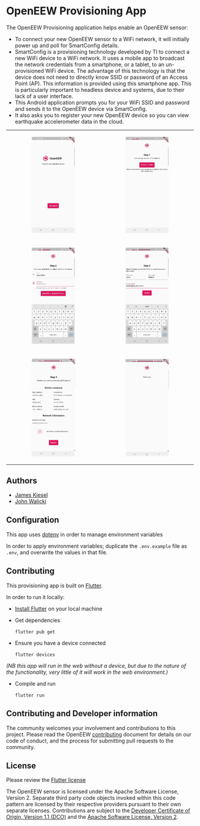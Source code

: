 # OpenEEW Provisioning App

The OpenEEW Provisioning application helps enable an OpenEEW sensor:
- To connect your new OpenEEW sensor to a WiFi network, it will initially power up and poll for SmartConfig details.
- SmartConfig is a provisioning technology developed by TI to connect a new WiFi device to a WiFi network. It uses a mobile app to broadcast the network credentials from a smartphone, or a tablet, to an un-provisioned WiFi device. The advantage of this technology is that the device does not need to directly know SSID or password of an Access Point (AP). This information is provided using this smartphone app. This is particularly important to headless device and systems, due to their lack of a user interface.
- This Android application prompts you for your WiFi SSID and password and sends it to the OpenEEW device via SmartConfig.
- It also asks you to register your new OpenEEW device so you can view earthquake accelerometer data in the cloud.

<table><tr><td>
<p align="center">
<img width="50%" height="50%" src="./images/OpenEEW-Provisioning-App-Get-Started.png">
</p>
</td><td>
<p align="center">
<img width="50%" height="50%" src="./images/OpenEEW-Provisioning-App-Connect2WiFi.png">
</p>
</td></tr>
<tr><td>
<p align="center">
<img width="50%" height="50%" src="./images/OpenEEW-Provisioning-App-EnterWiFiCreds.png">
</p>
</td><td>
<p align="center">
<img width="50%" height="50%" src="./images/OpenEEW-Provisioning-App-EnterUserDetails.png">
</p>
</td></tr>
<tr><td>
<p align="center">
<img width="50%" height="50%" src="./images/OpenEEW-Provisioning-App-Review-Register.png">
</p>
</td><td>
<p align="center">
<img width="50%" height="50%" src="./images/OpenEEW-Provisioning-App-ThankYou.png">
</p>
</td></tr></table>

## Authors
  - [James Kiesel](http://github.com/gdpelican)
  - [John Walicki](https://github.com/johnwalicki/)

## Configuration

This app uses [dotenv](https://pub.dev/packages/flutter_dotenv) in order to manage environment variables

In order to apply environment variables; duplicate the `.env.example` file as `.env`, and overwrite the values in that file.

## Contributing

This provisioning app is built on [Flutter](https://flutter.dev/).

In order to run it locally:
- [Install Flutter](https://flutter.dev/docs/get-started/install) on your local machine

- Get dependencies
  ```
  flutter pub get
  ```
- Ensure you have a device connected
  ```
  flutter devices
  ```
_(NB this app will run in the web without a device, but due to the nature of the functionality, very little of it will work in the web environment.)_

- Compile and run
  ```
  flutter run
  ```

## Contributing and Developer information

The community welcomes your involvement and contributions to this project. Please read the OpenEEW [contributing](https://github.com/openeew/openeew/blob/master/CONTRIBUTING.md) document for details on our code of conduct, and the process for submitting pull requests to the community.

## License

Please review the [Flutter license](https://github.com/flutter/flutter/blob/master/LICENSE)

The OpenEEW sensor is licensed under the Apache Software License, Version 2. Separate third party code objects invoked within this code pattern are licensed by their respective providers pursuant to their own separate licenses. Contributions are subject to the [Developer Certificate of Origin, Version 1.1 (DCO)](https://developercertificate.org/) and the [Apache Software License, Version 2](http://www.apache.org/licenses/LICENSE-2.0.txt).
